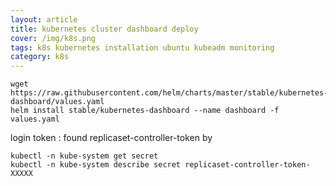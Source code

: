 ```yaml
---
layout: article
title: kubernetes cluster dashboard deploy
cover: /img/k8s.png
tags: k8s kubernetes installation ubuntu kubeadm monitoring
category: k8s
---
```


```
wget https://raw.githubusercontent.com/helm/charts/master/stable/kubernetes-dashboard/values.yaml
helm install stable/kubernetes-dashboard --name dashboard -f values.yaml
```

login token :
found replicaset-controller-token by
```
kubectl -n kube-system get secret
kubectl -n kube-system describe secret replicaset-controller-token-XXXXX
```
